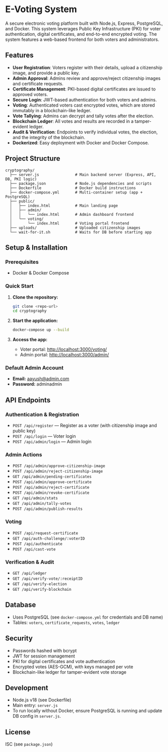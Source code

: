 # E-Voting System

A secure electronic voting platform built with Node.js, Express, PostgreSQL, and Docker. This system leverages Public Key Infrastructure (PKI) for voter authentication, digital certificates, and end-to-end encrypted voting. The system features a web-based frontend for both voters and administrators.

## Features

- **User Registration**: Voters register with their details, upload a citizenship image, and provide a public key.
- **Admin Approval**: Admins review and approve/reject citizenship images and certificate requests.
- **Certificate Management**: PKI-based digital certificates are issued to approved voters.
- **Secure Login**: JWT-based authentication for both voters and admins.
- **Voting**: Authenticated voters cast encrypted votes, which are stored immutably in a blockchain-like ledger.
- **Vote Tallying**: Admins can decrypt and tally votes after the election.
- **Blockchain Ledger**: All votes and results are recorded in a tamper-evident ledger.
- **Audit & Verification**: Endpoints to verify individual votes, the election, and the integrity of the blockchain.
- **Dockerized**: Easy deployment with Docker and Docker Compose.

## Project Structure

```
cryptography/
  ├── server.js                # Main backend server (Express, API, DB, PKI logic)
  ├── package.json             # Node.js dependencies and scripts
  ├── Dockerfile               # Docker build instructions
  ├── docker-compose.yml       # Multi-container setup (app + PostgreSQL)
  ├── public/
  │   ├── index.html           # Main landing page
  │   ├── admin/
  │   │   └── index.html       # Admin dashboard frontend
  │   └── voting/
  │       └── index.html       # Voting portal frontend
  ├── uploads/                 # Uploaded citizenship images
  └── wait-for-it.sh           # Waits for DB before starting app
```

## Setup & Installation

### Prerequisites

- Docker & Docker Compose

### Quick Start

1. **Clone the repository:**
   ```sh
   git clone <repo-url>
   cd cryptography
   ```

2. **Start the application:**
   ```sh
   docker-compose up --build
   ```

3. **Access the app:**
   - Voter portal: [http://localhost:3000/voting/](http://localhost:3000/voting/)
   - Admin portal: [http://localhost:3000/admin/](http://localhost:3000/admin/)

### Default Admin Account

- **Email:** aayush@admin.com
- **Password:** adminadmin

## API Endpoints

### Authentication & Registration

- `POST /api/register` — Register as a voter (with citizenship image and public key)
- `POST /api/login` — Voter login
- `POST /api/admin/login` — Admin login

### Admin Actions

- `POST /api/admin/approve-citizenship-image`
- `POST /api/admin/reject-citizenship-image`
- `GET /api/admin/pending-certificates`
- `POST /api/admin/approve-certificate`
- `POST /api/admin/reject-certificate`
- `POST /api/admin/revoke-certificate`
- `GET /api/admin/stats`
- `GET /api/admin/tally-votes`
- `POST /api/admin/publish-results`

### Voting

- `POST /api/request-certificate`
- `GET /api/auth-challenge/:voterID`
- `POST /api/authenticate`
- `POST /api/cast-vote`

### Verification & Audit

- `GET /api/ledger`
- `GET /api/verify-vote/:receiptID`
- `GET /api/verify-election`
- `GET /api/verify-blockchain`

## Database

- Uses PostgreSQL (see `docker-compose.yml` for credentials and DB name)
- Tables: `voters`, `certificate_requests`, `votes`, `ledger`

## Security

- Passwords hashed with bcrypt
- JWT for session management
- PKI for digital certificates and vote authentication
- Encrypted votes (AES-GCM), with keys managed per vote
- Blockchain-like ledger for tamper-evident vote storage

## Development

- Node.js v18 (see Dockerfile)
- Main entry: `server.js`
- To run locally without Docker, ensure PostgreSQL is running and update DB config in `server.js`.

## License

ISC (see `package.json`) 